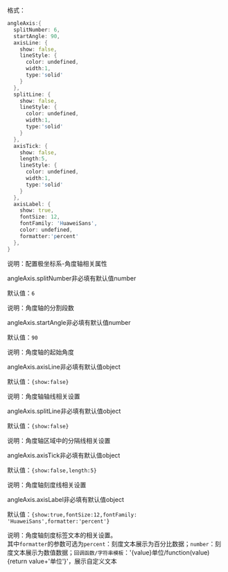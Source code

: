 格式：

```d
angleAxis:{
  splitNumber: 6,
  startAngle: 90,
  axisLine: {
    show: false,
    lineStyle: {
      color: undefined,
      width:1,
      type:'solid'
    }
  },
  splitLine: {
    show: false,
    lineStyle: {
      color: undefined,
      width:1,
      type:'solid'
    }
  },
  axisTick: {
    show: false,
    length:5,
    lineStyle: {
      color: undefined,
      width:1,
      type:'solid'
    }
  },
  axisLabel: {
    show: true,
    fontSize: 12,
    fontFamily: 'HuaweiSans',
    color: undefined,
    formatter:'percent'
  },
}
```
说明：配置极坐标系-角度轴相关属性

<p class='ev_expand_title'>angleAxis.splitNumber<span class='ev_expand_required'>非必填</span><span class='ev_expand_defaults'>有默认值</span><span class='ev_expand_type'>number</span>

<p class='ev_expand_introduce'>默认值：<code>6</code>
 
<p class='ev_expand_introduce'>说明：角度轴的分割段数

<p class='ev_expand_title'>angleAxis.startAngle<span class='ev_expand_required'>非必填</span><span class='ev_expand_defaults'>有默认值</span><span class='ev_expand_type'>number</span>

<p class='ev_expand_introduce'>默认值：<code>90</code>
 
<p class='ev_expand_introduce'>说明：角度轴的起始角度

<p class='ev_expand_title'>angleAxis.axisLine<span class='ev_expand_required'>非必填</span><span class='ev_expand_defaults'>有默认值</span><span class='ev_expand_type'>object</span>

<p class='ev_expand_introduce'>默认值：<code>{show:false}</code>
 
<p class='ev_expand_introduce'>说明：角度轴轴线相关设置

<p class='ev_expand_title'>angleAxis.splitLine<span class='ev_expand_required'>非必填</span><span class='ev_expand_defaults'>有默认值</span><span class='ev_expand_type'>object</span>

<p class='ev_expand_introduce'>默认值：<code>{show:false}</code>
 
<p class='ev_expand_introduce'>说明：角度轴区域中的分隔线相关设置

<p class='ev_expand_title'>angleAxis.axisTick<span class='ev_expand_required'>非必填</span><span class='ev_expand_defaults'>有默认值</span><span class='ev_expand_type'>object</span>

<p class='ev_expand_introduce'>默认值：<code>{show:false,length:5}</code>
 
<p class='ev_expand_introduce'>说明：角度轴刻度线相关设置

<p class='ev_expand_title'>angleAxis.axisLabel<span class='ev_expand_required'>非必填</span><span class='ev_expand_defaults'>有默认值</span><span class='ev_expand_type'>object</span>

<p class='ev_expand_introduce'>默认值：<code>{show:true,fontSize:12,fontFamily: 'HuaweiSans',formatter:'percent'}</code>
 
<p class='ev_expand_introduce'>说明：角度轴刻度标签文本的相关设置。<br>其中<code>formatter</code>的参数可选为<code>percent</code>：刻度文本展示为百分比数据；<code>number</code>：刻度文本展示为数值数据；<code>回调函数/字符串模板</code>：'{value}单位/function(value){return value+'单位'}'，展示自定义文本